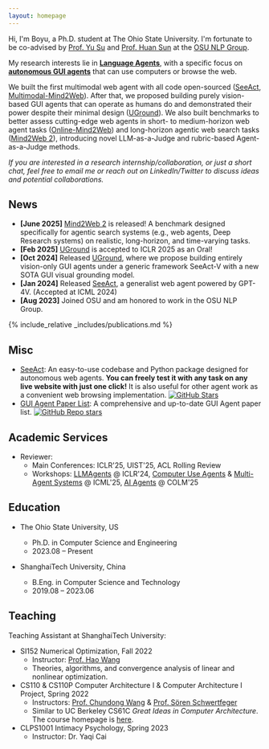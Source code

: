 ```yaml
---
layout: homepage
---
```


Hi, I'm Boyu, a Ph.D. student at The Ohio State University. I'm fortunate to be co-advised by [Prof. Yu Su](https://ysu1989.github.io/) and [Prof. Huan Sun](https://u.osu.edu/ihudas/people/) at the [OSU NLP Group](https://twitter.com/osunlp).

My research interests lie in **[Language Agents](https://language-agent-tutorial.github.io/)**, with a specific focus on **[autonomous GUI agents](https://github.com/boyugou/GUI-Agents-Paper-List)** that can use computers or browse the web. 

We built the first multimodal web agent with all code open-sourced ([SeeAct](https://osu-nlp-group.github.io/SeeAct/), [Multimodal-Mind2Web](https://huggingface.co/datasets/osunlp/Multimodal-Mind2Web)). After that, we proposed building purely vision-based GUI agents that can operate as humans do and demonstrated their power despite their minimal design ([UGround](https://osu-nlp-group.github.io/UGround/)). We also built benchmarks to better assess cutting-edge web agents in short- to medium-horizon web agent tasks ([Online-Mind2Web](https://github.com/OSU-NLP-Group/Online-Mind2Web)) and long-horizon agentic web search tasks ([Mind2Web 2](https://osu-nlp-group.github.io/Mind2Web-2/)), introducing novel LLM-as-a-Judge and rubric-based Agent-as-a-Judge methods.

*If you are interested in a research internship/collaboration, or just a short chat, feel free to email me or reach out on LinkedIn/Twitter to discuss ideas and potential collaborations.*

## News
- **[June 2025]** [Mind2Web 2](https://osu-nlp-group.github.io/Mind2Web-2/) is released! A benchmark designed specifically for agentic search systems (e.g., web agents, Deep Research systems) on realistic, long-horizon, and time-varying tasks.
- **[Feb 2025]** [UGround](https://osu-nlp-group.github.io/UGround/) is accepted to ICLR 2025 as an Oral!
- **[Oct 2024]** Released [UGround](https://osu-nlp-group.github.io/UGround/), where we propose building entirely vision-only GUI agents under a generic framework SeeAct-V with a new SOTA GUI visual grounding model.
- **[Jan 2024]** Released [SeeAct](https://twitter.com/ysu_nlp/status/1742398541660639637), a generalist web agent powered by GPT-4V. (Accepted at ICML 2024)
- **[Aug 2023]** Joined OSU and am honored to work in the OSU NLP Group.


{% include_relative _includes/publications.md %}



## Misc
- [SeeAct](https://github.com/OSU-NLP-Group/SeeAct): An easy-to-use codebase and Python package designed for autonomous web agents. **You can freely test it with any task on any live website with just one click!** It is also useful for other agent work as a convenient web browsing implementation. <a href="https://github.com/OSU-NLP-Group/SeeAct"><img src="https://img.shields.io/github/stars/OSU-NLP-Group/SeeAct?style=social" alt="GitHub Stars"></a>
- [GUI Agent Paper List](https://github.com/boyugou/GUI-Agents-Paper-List): A comprehensive and up-to-date GUI Agent paper list. <a href="https://github.com/boyugou/GUI-Agents-Paper-List"> <img alt="GitHub Repo stars" src="https://img.shields.io/github/stars/boyugou/GUI-Agents-Paper-List"> </a>


## Academic Services

- Reviewer:
  - Main Conferences: ICLR'25, UIST'25, ACL Rolling Review
  - Workshops: [LLMAgents](https://llmagents.github.io/) @ ICLR'24, [Computer Use Agents](https://www.icml-computeruseagents.com/) & [Multi-Agent Systems](https://mas-2025.github.io/MAS-2025/) @ ICML'25, [AI Agents](https://sites.google.com/view/aia-workshop) @ COLM'25

## Education

- The Ohio State University, US  
  - Ph.D. in Computer Science and Engineering  
  - 2023.08 – Present

- ShanghaiTech University, China  
  - B.Eng. in Computer Science and Technology  
  - 2019.08 – 2023.06

## Teaching

Teaching Assistant at ShanghaiTech University:

- SI152 Numerical Optimization, Fall 2022  
  - Instructor: [Prof. Hao Wang](https://faculty.sist.shanghaitech.edu.cn/faculty/wanghao/)  
  - Theories, algorithms, and convergence analysis of linear and nonlinear optimization.
- CS110 & CS110P Computer Architecture I & Computer Architecture I Project, Spring 2022  
  - Instructors: [Prof. Chundong Wang](https://scholar.google.com/citations?user=a-79PFIAAAAJ&hl=en) & [Prof. Sören Schwertfeger](https://scholar.google.de/citations?user=Y2olJ9kAAAAJ&hl=de)  
  - Similar to UC Berkeley CS61C *Great Ideas in Computer Architecture*. The course homepage is [here](https://robotics.shanghaitech.edu.cn/courses/ca/22s/).
- CLPS1001 Intimacy Psychology, Spring 2023  
  - Instructor: Dr. Yaqi Cai